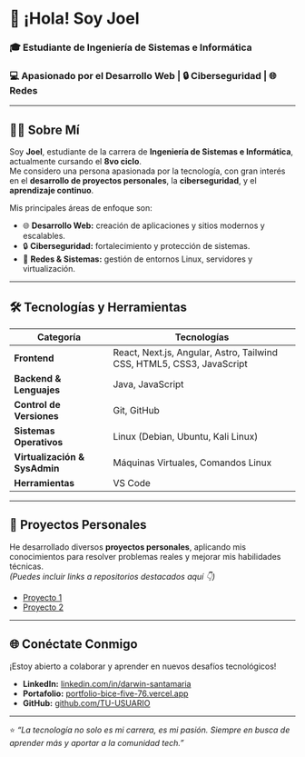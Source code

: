 # 👋 ¡Hola! Soy Joel  

### 🎓 Estudiante de Ingeniería de Sistemas e Informática  
### 💻 Apasionado por el Desarrollo Web | 🔒 Ciberseguridad | 🌐 Redes

---

## 👨‍💻 Sobre Mí  

Soy **Joel**, estudiante de la carrera de **Ingeniería de Sistemas e Informática**, actualmente cursando el **8vo ciclo**.  
Me considero una persona apasionada por la tecnología, con gran interés en el **desarrollo de proyectos personales**, la **ciberseguridad**, y el **aprendizaje continuo**.  

Mis principales áreas de enfoque son:  
- 🌐 **Desarrollo Web:** creación de aplicaciones y sitios modernos y escalables.  
- 🔒 **Ciberseguridad:** fortalecimiento y protección de sistemas.  
- 🔗 **Redes & Sistemas:** gestión de entornos Linux, servidores y virtualización.  

---

## 🛠️ Tecnologías y Herramientas  

| Categoría | Tecnologías |
|-----------|-------------|
| **Frontend** | React, Next.js, Angular, Astro, Tailwind CSS, HTML5, CSS3, JavaScript |
| **Backend & Lenguajes** | Java, JavaScript |
| **Control de Versiones** | Git, GitHub |
| **Sistemas Operativos** | Linux (Debian, Ubuntu, Kali Linux) |
| **Virtualización & SysAdmin** | Máquinas Virtuales, Comandos Linux |
| **Herramientas** | VS Code |

---

## 📌 Proyectos Personales  

He desarrollado diversos **proyectos personales**, aplicando mis conocimientos para resolver problemas reales y mejorar mis habilidades técnicas.  
*(Puedes incluir links a repositorios destacados aquí 👇)*  

- [Proyecto 1](#)  
- [Proyecto 2](#)  

---

## 🌐 Conéctate Conmigo  

¡Estoy abierto a colaborar y aprender en nuevos desafíos tecnológicos!  

- **LinkedIn:** [linkedin.com/in/darwin-santamaria](https://www.linkedin.com/in/darwin-santamaria/)  
- **Portafolio:** [portfolio-bice-five-76.vercel.app](https://portfolio-bice-five-76.vercel.app/)  
- **GitHub:** [github.com/TU-USUARIO](https://github.com/TU-USUARIO)  

---

⭐ *“La tecnología no solo es mi carrera, es mi pasión. Siempre en busca de aprender más y aportar a la comunidad tech.”*  
